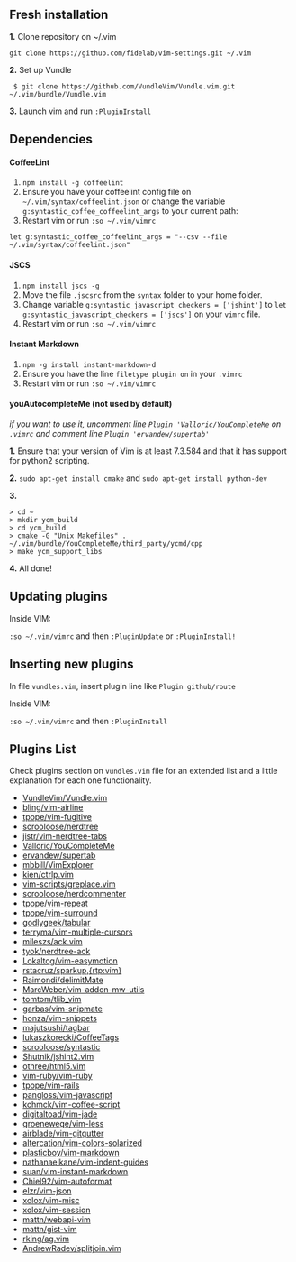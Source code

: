 ## Fresh installation

**1.** Clone repository on ~/.vim

`git clone https://github.com/fidelab/vim-settings.git ~/.vim`

**2.** Set up Vundle

` $ git clone https://github.com/VundleVim/Vundle.vim.git ~/.vim/bundle/Vundle.vim`

**3.** Launch vim and run `:PluginInstall`

## Dependencies

#### CoffeeLint

1. `npm install -g coffeelint`
2. Ensure you have your coffeelint config file on `~/.vim/syntax/coffeelint.json` or change the variable
`g:syntastic_coffee_coffeelint_args` to your current path:
3. Restart vim or run `:so ~/.vim/vimrc`

`let g:syntastic_coffee_coffeelint_args = "--csv --file ~/.vim/syntax/coffeelint.json"`

#### JSCS

1. `npm install jscs -g`
2. Move the file `.jscsrc` from the `syntax` folder to your home folder.
3. Change variable `g:syntastic_javascript_checkers = ['jshint']` to `let g:syntastic_javascript_checkers = ['jscs']` on your `vimrc` file.
4. Restart vim or run `:so ~/.vim/vimrc`

#### Instant Markdown

1. `npm -g install instant-markdown-d`
2. Ensure you have the line `filetype plugin on` in your `.vimrc`
3. Restart vim or run `:so ~/.vim/vimrc`

#### youAutocompleteMe (not used by default)
_if you want to use it, uncomment line `Plugin 'Valloric/YouCompleteMe` on `.vimrc` and comment line `Plugin 'ervandew/supertab'`_

**1.** Ensure that your version of Vim is at least 7.3.584 and that it has support for python2 scripting.

**2.** `sudo apt-get install cmake` and `sudo apt-get install python-dev`

**3.**

    > cd ~
    > mkdir ycm_build
    > cd ycm_build
    > cmake -G "Unix Makefiles" . ~/.vim/bundle/YouCompleteMe/third_party/ycmd/cpp
    > make ycm_support_libs

**4.** All done!

## Updating plugins

Inside VIM:

`:so ~/.vim/vimrc` and then `:PluginUpdate` or `:PluginInstall!`

## Inserting new plugins

In file `vundles.vim`, insert plugin line like `Plugin github/route`

Inside VIM:

`:so ~/.vim/vimrc` and then `:PluginInstall`

## Plugins List

Check plugins section on `vundles.vim` file for an extended list and a little explanation for each one functionality.

+ [VundleVim/Vundle.vim](https://github.com/VundleVim/Vundle.vim)
+ [bling/vim-airline](https://github.com/bling/vim-airline)
+ [tpope/vim-fugitive](https://github.com/tpope/vim-fugitive)
+ [scrooloose/nerdtree](https://github.com/scrooloose/nerdtree)
+ [jistr/vim-nerdtree-tabs](https://github.com/jistr/vim-nerdtree-tabs)
+ [Valloric/YouCompleteMe](https://github.com/Valloric/YouCompleteMe)
+ [ervandew/supertab](https://github.com/ervandew/supertab)
+ [mbbill/VimExplorer](https://github.com/mbbill/VimExplorer)
+ [kien/ctrlp.vim](https://github.com/kien/ctrlp.vim)
+ [vim-scripts/greplace.vim](https://github.com/vim-scripts/greplace.vim)
+ [scrooloose/nerdcommenter](https://github.com/scrooloose/nerdcommenter)
+ [tpope/vim-repeat](https://github.com/tpope/vim-repeat)
+ [tpope/vim-surround](https://github.com/tpope/vim-surround)
+ [godlygeek/tabular](https://github.com/godlygeek/tabular)
+ [terryma/vim-multiple-cursors](https://github.com/terryma/vim-multiple-cursors)
+ [mileszs/ack.vim](https://github.com/mileszs/ack.vim)
+ [tyok/nerdtree-ack](https://github.com/tyok/nerdtree-ack)
+ [Lokaltog/vim-easymotion](https://github.com/Lokaltog/vim-easymotion)
+ [rstacruz/sparkup,{rtp:vim}](https://github.com/rstacruz/sparkup)
+ [Raimondi/delimitMate](https://github.com/Raimondi/delimitMate)
+ [MarcWeber/vim-addon-mw-utils](https://github.com/MarcWeber/vim-addon-mw-utils)
+ [tomtom/tlib_vim](https://github.com/tomtom/tlib_vim)
+ [garbas/vim-snipmate](https://github.com/garbas/vim-snipmate)
+ [honza/vim-snippets](https://github.com/honza/vim-snippets)
+ [majutsushi/tagbar](https://github.com/majutsushi/tagbar)
+ [lukaszkorecki/CoffeeTags](https://github.com/lukaszkorecki/CoffeeTags)
+ [scrooloose/syntastic](https://github.com/scrooloose/syntastic)
+ [Shutnik/jshint2.vim](https://github.com/Shutnik/jshint2.vim)
+ [othree/html5.vim](https://github.com/othree/html5.vim)
+ [vim-ruby/vim-ruby](https://github.com/vim-ruby/vim-ruby)
+ [tpope/vim-rails](https://github.com/tpope/vim-rails)
+ [pangloss/vim-javascript](https://github.com/pangloss/vim-javascript)
+ [kchmck/vim-coffee-script](https://github.com/kchmck/vim-coffee-script)
+ [digitaltoad/vim-jade](https://github.com/digitaltoad/vim-jade)
+ [groenewege/vim-less](https://github.com/groenewege/vim-less)
+ [airblade/vim-gitgutter](https://github.com/airblade/vim-gitgutter)
+ [altercation/vim-colors-solarized](https://github.com/altercation/vim-colors-solarized)
+ [plasticboy/vim-markdown](https://github.com/plasticboy/vim-markdown)
+ [nathanaelkane/vim-indent-guides](https://github.com/nathanaelkane/vim-indent-guides)
+ [suan/vim-instant-markdown](https://github.com/suan/vim-instant-markdown)
+ [Chiel92/vim-autoformat](https://github.com/Chiel92/vim-autoformat)
+ [elzr/vim-json](https://github.com/elzr/vim-json)
+ [xolox/vim-misc](https://github.com/xolox/vim-misc)
+ [xolox/vim-session](https://github.com/xolox/vim-session)
+ [mattn/webapi-vim](https://github.com/mattn/webapi-vim)
+ [mattn/gist-vim](https://github.com/mattn/gist-vim)
+ [rking/ag.vim](https://github.com/rking/ag.vim)
+ [AndrewRadev/splitjoin.vim](https://github.com/AndrewRadev/splitjoin.vim)

